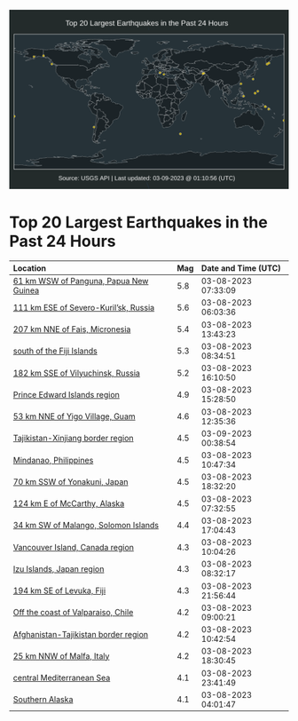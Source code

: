 ![Map](./map.png)

# Top 20 Largest Earthquakes in the Past 24 Hours

| Location | Mag | Date and Time (UTC) |
|:---|:---|:---|
| [61 km WSW of Panguna, Papua New Guinea](https://earthquake.usgs.gov/earthquakes/eventpage/us7000ji38) | 5.8 | 03-08-2023 07:33:09 |
| [111 km ESE of Severo-Kuril’sk, Russia](https://earthquake.usgs.gov/earthquakes/eventpage/us7000ji2e) | 5.6 | 03-08-2023 06:03:36 |
| [207 km NNE of Fais, Micronesia](https://earthquake.usgs.gov/earthquakes/eventpage/us7000ji58) | 5.4 | 03-08-2023 13:43:23 |
| [south of the Fiji Islands](https://earthquake.usgs.gov/earthquakes/eventpage/us7000ji42) | 5.3 | 03-08-2023 08:34:51 |
| [182 km SSE of Vilyuchinsk, Russia](https://earthquake.usgs.gov/earthquakes/eventpage/us7000ji6x) | 5.2 | 03-08-2023 16:10:50 |
| [Prince Edward Islands region](https://earthquake.usgs.gov/earthquakes/eventpage/us7000ji6q) | 4.9 | 03-08-2023 15:28:50 |
| [53 km NNE of Yigo Village, Guam](https://earthquake.usgs.gov/earthquakes/eventpage/us7000ji50) | 4.6 | 03-08-2023 12:35:36 |
| [Tajikistan-Xinjiang border region](https://earthquake.usgs.gov/earthquakes/eventpage/us7000jibw) | 4.5 | 03-09-2023 00:38:54 |
| [Mindanao, Philippines](https://earthquake.usgs.gov/earthquakes/eventpage/us7000ji4k) | 4.5 | 03-08-2023 10:47:34 |
| [70 km SSW of Yonakuni, Japan](https://earthquake.usgs.gov/earthquakes/eventpage/us7000ji95) | 4.5 | 03-08-2023 18:32:20 |
| [124 km E of McCarthy, Alaska](https://earthquake.usgs.gov/earthquakes/eventpage/us7000ji35) | 4.5 | 03-08-2023 07:32:55 |
| [34 km SW of Malango, Solomon Islands](https://earthquake.usgs.gov/earthquakes/eventpage/us7000ji7e) | 4.4 | 03-08-2023 17:04:43 |
| [Vancouver Island, Canada region](https://earthquake.usgs.gov/earthquakes/eventpage/us7000ji4b) | 4.3 | 03-08-2023 10:04:26 |
| [Izu Islands, Japan region](https://earthquake.usgs.gov/earthquakes/eventpage/us7000ji40) | 4.3 | 03-08-2023 08:32:17 |
| [194 km SE of Levuka, Fiji](https://earthquake.usgs.gov/earthquakes/eventpage/us7000jiax) | 4.3 | 03-08-2023 21:56:44 |
| [Off the coast of Valparaiso, Chile](https://earthquake.usgs.gov/earthquakes/eventpage/us7000ji47) | 4.2 | 03-08-2023 09:00:21 |
| [Afghanistan-Tajikistan border region](https://earthquake.usgs.gov/earthquakes/eventpage/us7000ji4i) | 4.2 | 03-08-2023 10:42:54 |
| [25 km NNW of Malfa, Italy](https://earthquake.usgs.gov/earthquakes/eventpage/us7000ji93) | 4.2 | 03-08-2023 18:30:45 |
| [central Mediterranean Sea](https://earthquake.usgs.gov/earthquakes/eventpage/us7000jibi) | 4.1 | 03-08-2023 23:41:49 |
| [Southern Alaska](https://earthquake.usgs.gov/earthquakes/eventpage/ak02332veatd) | 4.1 | 03-08-2023 04:01:47 |
